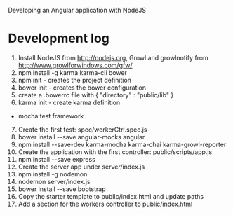 Developing an Angular application with NodeJS


Development log
===============

1. Install NodeJS from http://nodejs.org,
   Growl and growlnotify from http://www.growlforwindows.com/gfw/
2. npm install -g karma karma-cli bower
3. npm init - creates the project definition
4. bower init - creates the bower configuration
5. create a .bowerrc file with
  { "directory" : "public/lib" }
6. karma init - create karma definition
  * mocha test framework
7. Create the first test: spec/workerCtrl.spec.js
8. bower install --save angular-mocks angular
9. npm install --save-dev karma-mocha karma-chai karma-growl-reporter
9. Create the application with the first controller: 
   public/scripts/app.js
9. npm install --save express
9. Create the server app under server/index.js
9. npm install -g nodemon
9. nodemon server/index.js
9. bower install --save bootstrap
9. Copy the starter template to public/index.html and update paths
9. Add a section for the workers controller to public/index.html

